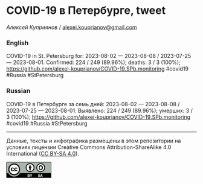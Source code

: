 COVID-19 в Петербурге, tweet
============================

*Алексей Куприянов* /
<a href="mailto:alexei.kouprianov@gmail.com" class="email">alexei.kouprianov@gmail.com</a>

### English

<!-- COVID-19 in St. Petersburg for: 2023-08-02 --- 2023-08-08 / 2023-07-25 --- 2023-08-01. Сonfirmed: 224 / 249 (89.96%); hospitalized:  /   (); deaths: 3 / 3 (100%); https://github.com/alexei-kouprianov/COVID-19.SPb.monitoring #covid19 #Russia #StPetersburg -->

COVID-19 in St. Petersburg for: 2023-08-02 — 2023-08-08 / 2023-07-25 —
2023-08-01. Сonfirmed: 224 / 249 (89.96%); deaths: 3 / 3 (100%);
<a href="https://github.com/alexei-kouprianov/COVID-19.SPb.monitoring" class="uri">https://github.com/alexei-kouprianov/COVID-19.SPb.monitoring</a>
\#covid19 \#Russia \#StPetersburg

### Russian

<!-- COVID-19 в Петербурге за семь дней: 2023-08-02 --- 2023-08-08 / 2023-07-25 --- 2023-08-01. Выявлено: 224 / 249 (89.96%); госпитализировано:  /   (); умерших: 3 / 3 (100%); https://github.com/alexei-kouprianov/COVID-19.SPb.monitoring #covid19 #Russia #StPetersburg -->

COVID-19 в Петербурге за семь дней: 2023-08-02 — 2023-08-08 / 2023-07-25
— 2023-08-01. Выявлено: 224 / 249 (89.96%); умерших: 3 / 3 (100%);
<a href="https://github.com/alexei-kouprianov/COVID-19.SPb.monitoring" class="uri">https://github.com/alexei-kouprianov/COVID-19.SPb.monitoring</a>
\#covid19 \#Russia \#StPetersburg

------------------------------------------------------------------------

Данные, тексты и инфографика размещены в этом репозитории на условиях
лицензии Creative Commons Attribution-ShareAlike 4.0 International ([CC
BY-SA 4.0](https://creativecommons.org/licenses/by-sa/4.0/)).

![](../misc/CC-BY-SA-icon.png "CC-BY-SA")
